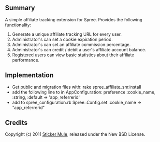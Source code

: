 ## Summary

A simple affiliate tracking extension for Spree.  Provides the following functionality:

1. Generate a unique affiliate tracking URL for every user. 
2. Administrator's can set a cookie expiration period. 
3. Administrator's can set an affiliate commission percentage.
4. Administrator's can credit / debit a user's affiliate account balance. 
5. Registered users can view basic statistics about their affiliate performance. 

## Implementation

* Get public and migration files with:
    rake spree_affiliate_sm:install
* add the following line to in AppConfiguration:
    preference :cookie_name, :string, :default => 'app_referrerid'
* add to spree_configuration.rb
    Spree::Config.set :cookie_name => "app_referrerid"


## Credits

Copyright (c) 2011 [Sticker Mule](http://www.stickermule.com/), released under the New BSD License.
